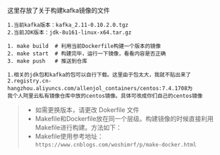 这里存放了关于构建kafka镜像的文件

```
1.当前kafka版本：kafka_2.11-0.10.2.0.tgz
2.当前JDK版本：jdk-8u161-linux-x64.tar.gz
```

```
1. make build  # 利用当前Dockerfile构建一个版本的镜像
2. make start  # 构建完毕，运行一下镜像，看看内容是否正确
3. make push   # 推送到仓库
```

```
1.相关的jdk包和kafka的包可以自行下载。这里由于包太大，我就不贴出来了
2.registry.cn-hangzhou.aliyuncs.com/allenjol_containers/centos:7.4.1708为
我个人阿里云私有镜像仓库中放的centos镜像。具体可改成你们自己的centos镜像
```

> * 如需更换版本，请更改 Dokerfile 文件
> * Makefile和Dockerfile放在同一个层级。构建镜像的时候直接利用Makefile进行构建。方法如下：
> * Makefile使用参考地址：`https://www.cnblogs.com/woshimrf/p/make-docker.html`
